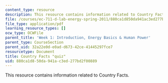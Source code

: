 ```yaml
---
content_type: resource
description: This resource contains information related to Country Facts.
file: /courses/ec-711-d-lab-energy-spring-2011/880ca1d850da941ac3ed277bd2f00889_MITEC_711S11_lec01_ho1.pdf
file_type: application/pdf
learning_resource_types: []
ocw_type: OCWFile
parent_title: 'Week 1: Introduction, Energy Basics & Human Power'
parent_type: CourseSection
parent_uid: 32a22e0d-e0ad-d673-42ce-41445297fce7
resourcetype: Document
title: Country Facts "quiz"
uid: 880ca1d8-50da-941a-c3ed-277bd2f00889
---
```

This resource contains information related to Country Facts.

